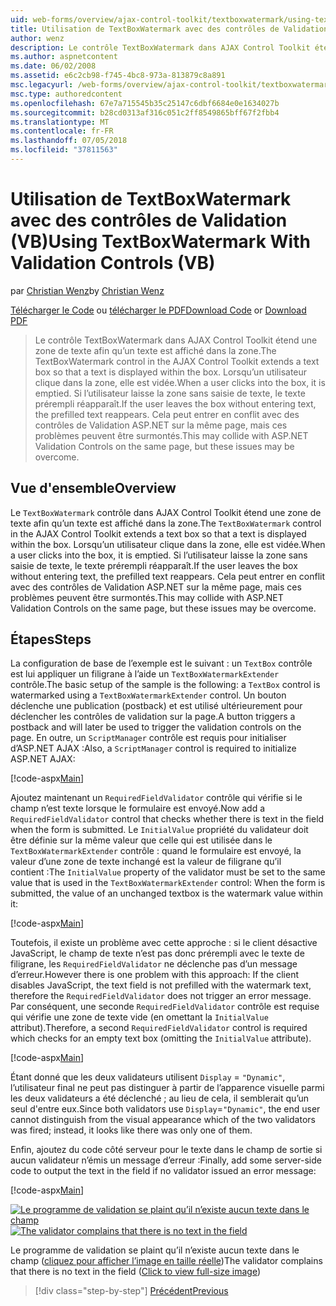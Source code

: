 ```yaml
---
uid: web-forms/overview/ajax-control-toolkit/textboxwatermark/using-textboxwatermark-with-validation-controls-vb
title: Utilisation de TextBoxWatermark avec des contrôles de Validation (VB) | Microsoft Docs
author: wenz
description: Le contrôle TextBoxWatermark dans AJAX Control Toolkit étend une zone de texte afin qu’un texte est affiché dans la zone. Lorsqu’un utilisateur clique dans la zone, il je...
ms.author: aspnetcontent
ms.date: 06/02/2008
ms.assetid: e6c2cb98-f745-4bc8-973a-813879c8a891
msc.legacyurl: /web-forms/overview/ajax-control-toolkit/textboxwatermark/using-textboxwatermark-with-validation-controls-vb
msc.type: authoredcontent
ms.openlocfilehash: 67e7a715545b35c25147c6dbf6684e0e1634027b
ms.sourcegitcommit: b28cd0313af316c051c2ff8549865bff67f2fbb4
ms.translationtype: MT
ms.contentlocale: fr-FR
ms.lasthandoff: 07/05/2018
ms.locfileid: "37811563"
---
```

<a name="using-textboxwatermark-with-validation-controls-vb"></a><span data-ttu-id="741d0-104">Utilisation de TextBoxWatermark avec des contrôles de Validation (VB)</span><span class="sxs-lookup"><span data-stu-id="741d0-104">Using TextBoxWatermark With Validation Controls (VB)</span></span>
====================
<span data-ttu-id="741d0-105">par [Christian Wenz](https://github.com/wenz)</span><span class="sxs-lookup"><span data-stu-id="741d0-105">by [Christian Wenz](https://github.com/wenz)</span></span>

<span data-ttu-id="741d0-106">[Télécharger le Code](http://download.microsoft.com/download/9/3/f/93f8daea-bebd-4821-833b-95205389c7d0/TextBoxWatermark2.vb.zip) ou [télécharger le PDF](http://download.microsoft.com/download/b/6/a/b6ae89ee-df69-4c87-9bfb-ad1eb2b23373/textboxwatermark2VB.pdf)</span><span class="sxs-lookup"><span data-stu-id="741d0-106">[Download Code](http://download.microsoft.com/download/9/3/f/93f8daea-bebd-4821-833b-95205389c7d0/TextBoxWatermark2.vb.zip) or [Download PDF](http://download.microsoft.com/download/b/6/a/b6ae89ee-df69-4c87-9bfb-ad1eb2b23373/textboxwatermark2VB.pdf)</span></span>

> <span data-ttu-id="741d0-107">Le contrôle TextBoxWatermark dans AJAX Control Toolkit étend une zone de texte afin qu’un texte est affiché dans la zone.</span><span class="sxs-lookup"><span data-stu-id="741d0-107">The TextBoxWatermark control in the AJAX Control Toolkit extends a text box so that a text is displayed within the box.</span></span> <span data-ttu-id="741d0-108">Lorsqu’un utilisateur clique dans la zone, elle est vidée.</span><span class="sxs-lookup"><span data-stu-id="741d0-108">When a user clicks into the box, it is emptied.</span></span> <span data-ttu-id="741d0-109">Si l’utilisateur laisse la zone sans saisie de texte, le texte prérempli réapparaît.</span><span class="sxs-lookup"><span data-stu-id="741d0-109">If the user leaves the box without entering text, the prefilled text reappears.</span></span> <span data-ttu-id="741d0-110">Cela peut entrer en conflit avec des contrôles de Validation ASP.NET sur la même page, mais ces problèmes peuvent être surmontés.</span><span class="sxs-lookup"><span data-stu-id="741d0-110">This may collide with ASP.NET Validation Controls on the same page, but these issues may be overcome.</span></span>


## <a name="overview"></a><span data-ttu-id="741d0-111">Vue d'ensemble</span><span class="sxs-lookup"><span data-stu-id="741d0-111">Overview</span></span>

<span data-ttu-id="741d0-112">Le `TextBoxWatermark` contrôle dans AJAX Control Toolkit étend une zone de texte afin qu’un texte est affiché dans la zone.</span><span class="sxs-lookup"><span data-stu-id="741d0-112">The `TextBoxWatermark` control in the AJAX Control Toolkit extends a text box so that a text is displayed within the box.</span></span> <span data-ttu-id="741d0-113">Lorsqu’un utilisateur clique dans la zone, elle est vidée.</span><span class="sxs-lookup"><span data-stu-id="741d0-113">When a user clicks into the box, it is emptied.</span></span> <span data-ttu-id="741d0-114">Si l’utilisateur laisse la zone sans saisie de texte, le texte prérempli réapparaît.</span><span class="sxs-lookup"><span data-stu-id="741d0-114">If the user leaves the box without entering text, the prefilled text reappears.</span></span> <span data-ttu-id="741d0-115">Cela peut entrer en conflit avec des contrôles de Validation ASP.NET sur la même page, mais ces problèmes peuvent être surmontés.</span><span class="sxs-lookup"><span data-stu-id="741d0-115">This may collide with ASP.NET Validation Controls on the same page, but these issues may be overcome.</span></span>

## <a name="steps"></a><span data-ttu-id="741d0-116">Étapes</span><span class="sxs-lookup"><span data-stu-id="741d0-116">Steps</span></span>

<span data-ttu-id="741d0-117">La configuration de base de l’exemple est le suivant : un `TextBox` contrôle est lui appliquer un filigrane à l’aide un `TextBoxWatermarkExtender` contrôle.</span><span class="sxs-lookup"><span data-stu-id="741d0-117">The basic setup of the sample is the following: a `TextBox` control is watermarked using a `TextBoxWatermarkExtender` control.</span></span> <span data-ttu-id="741d0-118">Un bouton déclenche une publication (postback) et est utilisé ultérieurement pour déclencher les contrôles de validation sur la page.</span><span class="sxs-lookup"><span data-stu-id="741d0-118">A button triggers a postback and will later be used to trigger the validation controls on the page.</span></span> <span data-ttu-id="741d0-119">En outre, un `ScriptManager` contrôle est requis pour initialiser d’ASP.NET AJAX :</span><span class="sxs-lookup"><span data-stu-id="741d0-119">Also, a `ScriptManager` control is required to initialize ASP.NET AJAX:</span></span>

[!code-aspx[Main](using-textboxwatermark-with-validation-controls-vb/samples/sample1.aspx)]

<span data-ttu-id="741d0-120">Ajoutez maintenant un `RequiredFieldValidator` contrôle qui vérifie si le champ n’est texte lorsque le formulaire est envoyé.</span><span class="sxs-lookup"><span data-stu-id="741d0-120">Now add a `RequiredFieldValidator` control that checks whether there is text in the field when the form is submitted.</span></span> <span data-ttu-id="741d0-121">Le `InitialValue` propriété du validateur doit être définie sur la même valeur que celle qui est utilisée dans le `TextBoxWatermarkExtender` contrôle : quand le formulaire est envoyé, la valeur d’une zone de texte inchangé est la valeur de filigrane qu’il contient :</span><span class="sxs-lookup"><span data-stu-id="741d0-121">The `InitialValue` property of the validator must be set to the same value that is used in the `TextBoxWatermarkExtender` control: When the form is submitted, the value of an unchanged textbox is the watermark value within it:</span></span>

[!code-aspx[Main](using-textboxwatermark-with-validation-controls-vb/samples/sample2.aspx)]

<span data-ttu-id="741d0-122">Toutefois, il existe un problème avec cette approche : si le client désactive JavaScript, le champ de texte n’est pas donc prérempli avec le texte de filigrane, les `RequiredFieldValidator` ne déclenche pas d’un message d’erreur.</span><span class="sxs-lookup"><span data-stu-id="741d0-122">However there is one problem with this approach: If the client disables JavaScript, the text field is not prefilled with the watermark text, therefore the `RequiredFieldValidator` does not trigger an error message.</span></span> <span data-ttu-id="741d0-123">Par conséquent, une seconde `RequiredFieldValidator` contrôle est requise qui vérifie une zone de texte vide (en omettant la `InitialValue` attribut).</span><span class="sxs-lookup"><span data-stu-id="741d0-123">Therefore, a second `RequiredFieldValidator` control is required which checks for an empty text box (omitting the `InitialValue` attribute).</span></span>

[!code-aspx[Main](using-textboxwatermark-with-validation-controls-vb/samples/sample3.aspx)]

<span data-ttu-id="741d0-124">Étant donné que les deux validateurs utilisent `Display` = `"Dynamic"`, l’utilisateur final ne peut pas distinguer à partir de l’apparence visuelle parmi les deux validateurs a été déclenché ; au lieu de cela, il semblerait qu’un seul d'entre eux.</span><span class="sxs-lookup"><span data-stu-id="741d0-124">Since both validators use `Display`=`"Dynamic"`, the end user cannot distinguish from the visual appearance which of the two validators was fired; instead, it looks like there was only one of them.</span></span>

<span data-ttu-id="741d0-125">Enfin, ajoutez du code côté serveur pour le texte dans le champ de sortie si aucun validateur n’émis un message d’erreur :</span><span class="sxs-lookup"><span data-stu-id="741d0-125">Finally, add some server-side code to output the text in the field if no validator issued an error message:</span></span>

[!code-aspx[Main](using-textboxwatermark-with-validation-controls-vb/samples/sample4.aspx)]


<span data-ttu-id="741d0-126">[![Le programme de validation se plaint qu’il n’existe aucun texte dans le champ](using-textboxwatermark-with-validation-controls-vb/_static/image2.png)](using-textboxwatermark-with-validation-controls-vb/_static/image1.png)</span><span class="sxs-lookup"><span data-stu-id="741d0-126">[![The validator complains that there is no text in the field](using-textboxwatermark-with-validation-controls-vb/_static/image2.png)](using-textboxwatermark-with-validation-controls-vb/_static/image1.png)</span></span>

<span data-ttu-id="741d0-127">Le programme de validation se plaint qu’il n’existe aucun texte dans le champ ([cliquez pour afficher l’image en taille réelle](using-textboxwatermark-with-validation-controls-vb/_static/image3.png))</span><span class="sxs-lookup"><span data-stu-id="741d0-127">The validator complains that there is no text in the field ([Click to view full-size image](using-textboxwatermark-with-validation-controls-vb/_static/image3.png))</span></span>

> [!div class="step-by-step"]
> [<span data-ttu-id="741d0-128">Précédent</span><span class="sxs-lookup"><span data-stu-id="741d0-128">Previous</span></span>](using-textboxwatermark-in-a-formview-vb.md)
